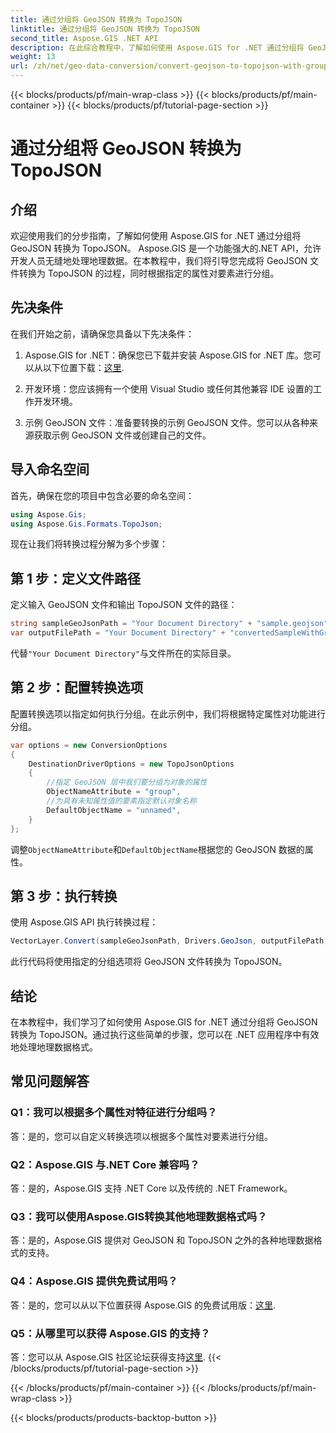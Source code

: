 ```yaml
---
title: 通过分组将 GeoJSON 转换为 TopoJSON
linktitle: 通过分组将 GeoJSON 转换为 TopoJSON
second_title: Aspose.GIS .NET API
description: 在此综合教程中，了解如何使用 Aspose.GIS for .NET 通过分组将 GeoJSON 转换为 TopoJSON。
weight: 13
url: /zh/net/geo-data-conversion/convert-geojson-to-topojson-with-grouping/
---
```


{{< blocks/products/pf/main-wrap-class >}}
{{< blocks/products/pf/main-container >}}
{{< blocks/products/pf/tutorial-page-section >}}

# 通过分组将 GeoJSON 转换为 TopoJSON

## 介绍

欢迎使用我们的分步指南，了解如何使用 Aspose.GIS for .NET 通过分组将 GeoJSON 转换为 TopoJSON。 Aspose.GIS 是一个功能强大的.NET API，允许开发人员无缝地处理地理数据。在本教程中，我们将引导您完成将 GeoJSON 文件转换为 TopoJSON 的过程，同时根据指定的属性对要素进行分组。

## 先决条件

在我们开始之前，请确保您具备以下先决条件：

1.  Aspose.GIS for .NET：确保您已下载并安装 Aspose.GIS for .NET 库。您可以从以下位置下载：[这里](https://releases.aspose.com/gis/net/).

2. 开发环境：您应该拥有一个使用 Visual Studio 或任何其他兼容 IDE 设置的工作开发环境。

3. 示例 GeoJSON 文件：准备要转换的示例 GeoJSON 文件。您可以从各种来源获取示例 GeoJSON 文件或创建自己的文件。

## 导入命名空间

首先，确保在您的项目中包含必要的命名空间：

```csharp
using Aspose.Gis;
using Aspose.Gis.Formats.TopoJson;
```


现在让我们将转换过程分解为多个步骤：

## 第 1 步：定义文件路径

定义输入 GeoJSON 文件和输出 TopoJSON 文件的路径：

```csharp
string sampleGeoJsonPath = "Your Document Directory" + "sample.geojson";
var outputFilePath = "Your Document Directory" + "convertedSampleWithGrouping_out.topojson";
```

代替`"Your Document Directory"`与文件所在的实际目录。

## 第 2 步：配置转换选项

配置转换选项以指定如何执行分组。在此示例中，我们将根据特定属性对功能进行分组。

```csharp
var options = new ConversionOptions
{
    DestinationDriverOptions = new TopoJsonOptions
    {
        //指定 GeoJSON 层中我们要分组为对象的属性
        ObjectNameAttribute = "group",
        //为具有未知属性值的要素指定默认对象名称
        DefaultObjectName = "unnamed",
    }
};
```

调整`ObjectNameAttribute`和`DefaultObjectName`根据您的 GeoJSON 数据的属性。

## 第 3 步：执行转换

使用 Aspose.GIS API 执行转换过程：

```csharp
VectorLayer.Convert(sampleGeoJsonPath, Drivers.GeoJson, outputFilePath, Drivers.TopoJson, options);
```

此行代码将使用指定的分组选项将 GeoJSON 文件转换为 TopoJSON。

## 结论

在本教程中，我们学习了如何使用 Aspose.GIS for .NET 通过分组将 GeoJSON 转换为 TopoJSON。通过执行这些简单的步骤，您可以在 .NET 应用程序中有效地处理地理数据格式。

## 常见问题解答

### Q1：我可以根据多个属性对特征进行分组吗？
答：是的，您可以自定义转换选项以根据多个属性对要素进行分组。

### Q2：Aspose.GIS 与.NET Core 兼容吗？
答：是的，Aspose.GIS 支持 .NET Core 以及传统的 .NET Framework。

### Q3：我可以使用Aspose.GIS转换其他地理数据格式吗？
答：是的，Aspose.GIS 提供对 GeoJSON 和 TopoJSON 之外的各种地理数据格式的支持。

### Q4：Aspose.GIS 提供免费试用吗？
答：是的，您可以从以下位置获得 Aspose.GIS 的免费试用版：[这里](https://releases.aspose.com/).

### Q5：从哪里可以获得 Aspose.GIS 的支持？
答：您可以从 Aspose.GIS 社区论坛获得支持[这里](https://forum.aspose.com/c/gis/33).
{{< /blocks/products/pf/tutorial-page-section >}}

{{< /blocks/products/pf/main-container >}}
{{< /blocks/products/pf/main-wrap-class >}}

{{< blocks/products/products-backtop-button >}}
